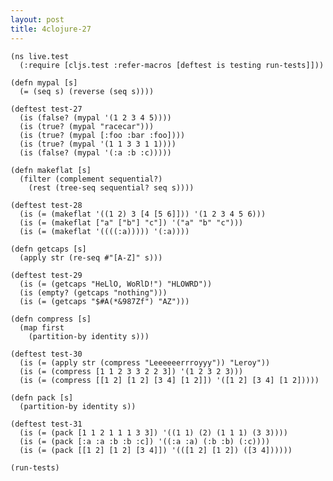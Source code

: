 ```yaml
---
layout: post
title: 4clojure-27
---
```


<pre><code class="language-klipse">(ns live.test
  (:require [cljs.test :refer-macros [deftest is testing run-tests]]))
  
(defn mypal [s]
  (= (seq s) (reverse (seq s))))

(deftest test-27
  (is (false? (mypal '(1 2 3 4 5))))
  (is (true? (mypal "racecar")))
  (is (true? (mypal [:foo :bar :foo])))
  (is (true? (mypal '(1 1 3 3 1 1))))
  (is (false? (mypal '(:a :b :c)))))

(defn makeflat [s]
  (filter (complement sequential?)
    (rest (tree-seq sequential? seq s))))

(deftest test-28
  (is (= (makeflat '((1 2) 3 [4 [5 6]])) '(1 2 3 4 5 6)))
  (is (= (makeflat ["a" ["b"] "c"]) '("a" "b" "c")))
  (is (= (makeflat '((((:a))))) '(:a))))

(defn getcaps [s]
  (apply str (re-seq #"[A-Z]" s)))

(deftest test-29
  (is (= (getcaps "HeLlO, WoRlD!") "HLOWRD"))
  (is (empty? (getcaps "nothing")))
  (is (= (getcaps "$#A(*&987Zf") "AZ")))

(defn compress [s]
  (map first
    (partition-by identity s)))

(deftest test-30
  (is (= (apply str (compress "Leeeeeerrroyyy")) "Leroy"))
  (is (= (compress [1 1 2 3 3 2 2 3]) '(1 2 3 2 3)))
  (is (= (compress [[1 2] [1 2] [3 4] [1 2]]) '([1 2] [3 4] [1 2]))))
  
(defn pack [s]
  (partition-by identity s))

(deftest test-31
  (is (= (pack [1 1 2 1 1 1 3 3]) '((1 1) (2) (1 1 1) (3 3))))
  (is (= (pack [:a :a :b :b :c]) '((:a :a) (:b :b) (:c))))
  (is (= (pack [[1 2] [1 2] [3 4]]) '(([1 2] [1 2]) ([3 4])))))

(run-tests)
</code></pre>
